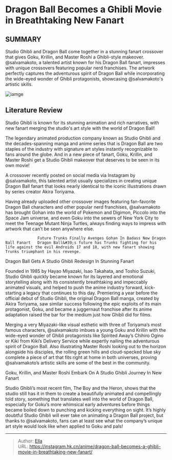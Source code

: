# Dragon Ball Becomes a Ghibli Movie in Breathtaking New Fanart


## SUMMARY 



  Studio Ghibli and Dragon Ball come together in a stunning fanart crossover that gives Goku, Krillin, and Master Roshi a Ghibli-style makeover.   @salvamakoto, a talented artist known for his Dragon Ball fanart, impresses with unique crossovers featuring popular nerd franchises.   The artwork perfectly captures the adventurous spirit of Dragon Ball while incorporating the wide-eyed wonder of Ghibli protagonists, showcasing @salvamakoto&#39;s artistic skills.  

![iamge](https://static1.srcdn.com/wordpress/wp-content/uploads/2024/01/dragon-ball-studio-ghibli.jpg)

## Literature Review

Studio Ghibli is known for its stunning animation and rich narratives, with new fanart merging the studio&#39;s art style with the world of Dragon Ball!




The legendary animated production company known as Studio Ghibli and the decades-spanning manga and anime series that is Dragon Ball are two staples of the industry with signature art styles instantly recognizable to fans around the globe. And in a new piece of fanart, Goku, Krillin, and Master Roshi get a Studio Ghibli makeover that deserves to be seen in its own movie!




A crossover recently posted on social media via Instagram by @salvamakoto, this talented artist usually specializes in creating unique Dragon Ball fanart that looks nearly identical to the iconic illustrations drawn by series creator Akira Toriyama.


 

Having already uploaded other crossover images featuring fan-favorite Dragon Ball characters and other popular nerd franchises, @salvamakoto has brought Gohan into the world of Pokemon and Digimon, Piccolo into the Space Jam universe, and even Goku into the sewers of New York City to meet the Teenage Mutant Ninja Turtles, always finding ways to impress with artwork that can’t be seen anywhere else.

                  Future Trunks Finally Avenges Gohan In Badass New Dragon Ball Fanart   Dragon Ball&#39;s future has Trunks fighting for his life against the evil Androids 17 and 18, with new fanart showing Trunks triumphant in his revenge.   





 Dragon Ball Gets A Studio Ghibli Redesign In Stunning Fanart 
          

Founded in 1985 by Hayao Miyazaki, Isao Takahata, and Toshio Suzuki, Studio Ghibli quickly became known for its layered and emotional storytelling along with its consistently breathtaking and impeccably animated visuals, and helped to push the anime industry forward, kick-starting a legacy that continues to this day. Premiering a year before the official debut of Studio Ghibli, the original Dragon Ball manga, created by Akira Toriyama, saw similar success following the epic exploits of its main protagonist, Goku, and became a juggernaut franchise after its anime adaptation raised the bar for the medium just how Ghibli did for films.

Merging a very Miyazaki-like visual esthetic with three of Toriyama’s most famous characters, @salvamakoto imbues a young Goku and Krillin with the wide-eyed wonder of Ghibli protagonists like Spirited Away’s Chihiro Ogino or Kiki from Kiki’s Delivery Service while expertly nailing the adventurous spirit of Dragon Ball. Also illustrating Master Roshi looking out to the horizon alongside his disciples, the rolling green hills and cloud-specked blue sky complete a piece of art that fits right at home in both universes, proving @salvamakoto’s artistic skills are some of the best in the community.






 Goku, Krillin, and Master Roshi Embark On A Studio Ghibli Journey In New Fanart 
          

Studio Ghibli’s most recent film, The Boy and the Heron, shows that the studio still has it in them to create a beautifully animated and compellingly told story, something that translates well into the world of Dragon Ball, especially for Goku’s more whimsical early adventures before things became boiled down to punching and kicking everything on sight. It’s highly doubtful Studio Ghibli will ever take on animating a Dragon Ball project, but thanks to @salvamakoto, fans can at least see what the company’s unique art style would look like when applied to Goku and pals!



---

> Author: [Ella](https://instagram.hk.cn/)  
> URL: https://instagram.hk.cn/anime/dragon-ball-becomes-a-ghibli-movie-in-breathtaking-new-fanart/  

